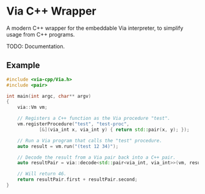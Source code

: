 # Via C++ Wrapper

A modern C++ wrapper for the embeddable Via interpreter, to simplify usage from
C++ programs.

TODO: Documentation.

## Example

```c++
#include <via-cpp/Via.h>
#include <pair>

int main(int argc, char** argv)
{
    via::Vm vm;

    // Registers a C++ function as the Via procedure "test".
    vm.registerProcedure("test", "test-proc",
            [&](via_int x, via_int y) { return std::pair(x, y); });

    // Run a Via program that calls the "test" procedure.
    auto result = vm.run("(test 12 34)"); 

    // Decode the result from a Via pair back into a C++ pair.
    auto resultPair = via::decode<std::pair<via_int, via_int>>(vm, result);

    // Will return 46.
    return resultPair.first + resultPair.second;
}
```

